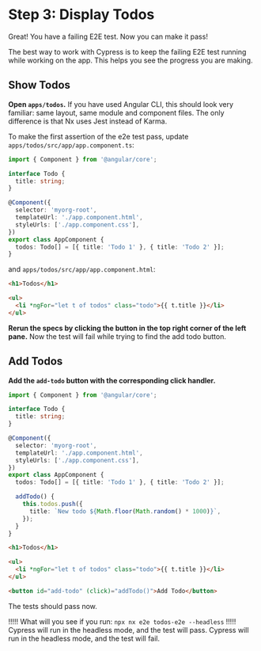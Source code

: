 # Step 3: Display Todos

Great! You have a failing E2E test. Now you can make it pass!

The best way to work with Cypress is to keep the failing E2E test running while working on the app. This helps you see the progress you are making.

## Show Todos

**Open `apps/todos`.** If you have used Angular CLI, this should look very familiar: same layout, same module and component files. The only difference is that Nx uses Jest instead of Karma.

To make the first assertion of the e2e test pass, update `apps/todos/src/app/app.component.ts`:

```typescript
import { Component } from '@angular/core';

interface Todo {
  title: string;
}

@Component({
  selector: 'myorg-root',
  templateUrl: './app.component.html',
  styleUrls: ['./app.component.css'],
})
export class AppComponent {
  todos: Todo[] = [{ title: 'Todo 1' }, { title: 'Todo 2' }];
}
```

and `apps/todos/src/app/app.component.html`:

```html
<h1>Todos</h1>

<ul>
  <li *ngFor="let t of todos" class="todo">{{ t.title }}</li>
</ul>
```

**Rerun the specs by clicking the button in the top right corner of the left pane.** Now the test will fail while trying to find the add todo button.

## Add Todos

**Add the `add-todo` button with the corresponding click handler.**

```typescript
import { Component } from '@angular/core';

interface Todo {
  title: string;
}

@Component({
  selector: 'myorg-root',
  templateUrl: './app.component.html',
  styleUrls: ['./app.component.css'],
})
export class AppComponent {
  todos: Todo[] = [{ title: 'Todo 1' }, { title: 'Todo 2' }];

  addTodo() {
    this.todos.push({
      title: `New todo ${Math.floor(Math.random() * 1000)}`,
    });
  }
}
```

```html
<h1>Todos</h1>

<ul>
  <li *ngFor="let t of todos" class="todo">{{ t.title }}</li>
</ul>

<button id="add-todo" (click)="addTodo()">Add Todo</button>
```

The tests should pass now.

!!!!!
What will you see if you run: `npx nx e2e todos-e2e --headless`
!!!!!
Cypress will run in the headless mode, and the test will pass.
Cypress will run in the headless mode, and the test will fail.
